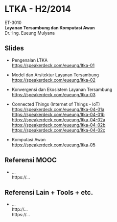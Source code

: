 LTKA - H2/2014
==============

ET-3010  
**Layanan Tersambung dan Komputasi Awan**   
Dr.-Ing. Eueung Mulyana

Slides
--------------
- Pengenalan LTKA   
  https://speakerdeck.com/eueung/ltka-01   

- Model dan Arsitektur Layanan Tersambung   
  https://speakerdeck.com/eueung/ltka-02   

- Konvergensi dan Ekosistem Layanan Tersambung  
  https://speakerdeck.com/eueung/ltka-03

- Connected Things (Internet of Things - IoT)  
  https://speakerdeck.com/eueung/ltka-04-01a  
  https://speakerdeck.com/eueung/ltka-04-01b  
  https://speakerdeck.com/eueung/ltka-04-02a  
  https://speakerdeck.com/eueung/ltka-04-02b  
  https://speakerdeck.com/eueung/ltka-04-02c  

- Komputasi Awan   
  https://speakerdeck.com/eueung/ltka-05   

Referensi MOOC
--------------
- ...  
  https://...  

Referensi Lain + Tools + etc.
--------------
- ...  
  http://...  
  https://...


